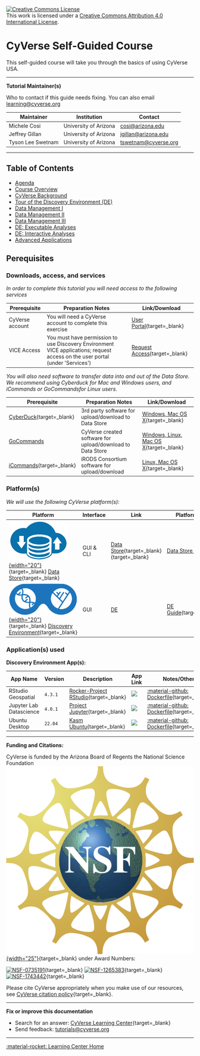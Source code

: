 <a rel="license" href="http://creativecommons.org/licenses/by/4.0/"><img alt="Creative Commons License" style="border-width:0" src="https://i.creativecommons.org/l/by/4.0/88x31.png" /></a><br />This work is licensed under a <a rel="license" href="http://creativecommons.org/licenses/by/4.0/">Creative Commons Attribution 4.0 International License</a>.

# **CyVerse Self-Guided Course** 

This self-guided course will take you through the basics of using CyVerse USA.

------------------------------------------------------------------------

**Tutorial Maintainer(s)**

Who to contact if this guide needs fixing. You can also email <learning@cyverse.org>

| Maintainer | Institution | Contact |
|------------|-------------|---------|
| Michele Cosi | University of Arizona | <cosi@arizona.edu> |
|  Jeffrey Gillan | University of Arizona | <jgillan@arizona.edu> |
|  Tyson Lee Swetnam | University of Arizona | <tswetnam@cyverse.org> |

------------------------------------------------------------------------

## Table of Contents

* [Agenda](agenda.md) 
* [Course Overview](step1.md)
* [CyVerse Background](step2.md)
* [Tour of the Discovery Environment (DE)](step3.md)
* [Data Management I](step4.md) 
* [Data Management II](step5.md) 
* [Data Management III](step6.md) 
* [DE: Executable Analyses](step7.md)
* [DE: Interactive Analyses](step8.md) 
* [Advanced Applications](final_step.md) 

## Perequisites

### Downloads, access, and services

*In order to complete this tutorial you will need access to the
following services*

| Prerequisite | Preparation Notes | Link/Download |
|--------------|-------------------|---------------|
| CyVerse account | You will need a CyVerse account to complete this exercise | [User Portal](https://user.cyverse.org){target=_blank} |
  VICE Access | You must have permission to use Discovery Environment VICE applications; request access on the user portal (under 'Services') | [Request Access](https://user.cyverse.org/services){target=_blank} |

*You will also need software to transfer data into and out of the Data Store. We recommend using Cyberduck for Mac and Windows users, and iCommands or GoCommandsfor Linux users.*

| Prerequisite | Preparation Notes | Link/Download |
|--------------|-------------------|---------------|
| [CyberDuck](https://learning.cyverse.org/ds/cyberduck/){target=_blank} | 3rd party software for upload/download to Data Store | [Windows, Mac OS X](https://cyberduck.io){target=_blank} |
| [GoCommands](https://learning.cyverse.org/ds/gocommands/) | CyVerse created software for upload/download to Data Store | [Windows, Linux, Mac OS X](https://github.com/cyverse/gocommands){target=_blank} |
|[iCommands](https://learning.cyverse.org/ds/icommands/){target=_blank} | iRODS Consortium software for upload/download | [Linux, Mac OS X](https://docs.irods.org/4.3.0/icommands/user/){target=_blank} |

### Platform(s)

*We will use the following CyVerse platform(s):*

| Platform | Interface | Link  | Platform Tour |
|----------|-----------|-------|---------------|
| [![DS](assets/de/menu_items/dataIcon.png){width="20"}](https://de.cyverse.org/data){target=_blank} [Data Store](https://de.cyverse.org/data){target=_blank} | GUI & CLI | [Data Store](https://cyverse.org/data-store){target=_blank}{target=_blank} | [Data Store Guide]() |              
| [![DE](assets/de/logos/deIcon.png){width="20"}](https://de.cyverse.org/data){target=_blank} [Discovery Environment](https://de.cyverse.org/de){target=_blank} | GUI | [DE](https://cyverse.org/discovery-environment) | [DE Guide](){target=_blank} |         

### Application(s) used

**Discovery Environment App(s):**

| App Name | Version | Description | App Link | Notes/Other |
|----------|---------|-------------|----------|-------|      
| RStudio Geospatial | `4.3.1` | [Rocker-Project RStudio](https://rocker-project.org/images){target=_blank} | <a href="https://de.cyverse.org/apps/de/3031d3b0-15e7-11ee-847b-008cfa5ae621/launch" target="_blank"><img src="https://img.shields.io/badge/geospatial-4.3.1-blue?style=plastic&logo=rstudio"></a> | [:material-github: Dockerfile](https://github.com/cyverse-vice/rstudio-geospatial){target=_blank} |
| Jupyter Lab Datascience | `4.0.1` | [Project Jupyter](https://jupyter-docker-stacks.readthedocs.io/en/latest/index.html){target=_blank} | <a href="https://de.cyverse.org/apps/de/cc77b788-bc45-11eb-9934-008cfa5ae621/launch" target="_blank"><img src="https://img.shields.io/badge/Datascience-latest-orange?style=plastic&logo=jupyter"></a> | [:material-github: Dockerfile](https://github.com/cyverse-vice/jupyterlab-datascience){target=_blank} |
| Ubuntu Desktop | `22.04` | [Kasm Ubuntu](https://hub.docker.com/r/kasmweb/ubuntu-jammy-desktop){target=_blank} | <a href="https://de.cyverse.org/apps/de/26e8dca0-550b-11ee-8aa2-008cfa5ae621/launch" target="_blank"><img src="https://img.shields.io/badge/Ubuntu-22.04-green?style=plastic&logo=X.Org"></a> | [:material-github: Dockerfile](https://github.com/cyverse-vice/kasm-ubuntu){target=_blank} |

-----------------------------------------------------------------------

**Funding and Citations:**

CyVerse is funded by the Arizona Board of Regents the National Science Foundation [![NSF](assets/nsf.png){width="25"}](https://nsf.gov){target=_blank} under Award Numbers:

[![NSF-0735191](https://img.shields.io/badge/NSF-0735191-blue.svg)](https://www.nsf.gov/awardsearch/showAward?AWD_ID=0735191){target=_blank}  [![NSF-1265383](https://img.shields.io/badge/NSF-1265383-blue.svg)](https://www.nsf.gov/awardsearch/showAward?AWD_ID=1265383){target=_blank}  [![NSF-1743442](https://img.shields.io/badge/NSF-1743442-blue.svg)](https://www.nsf.gov/awardsearch/showAward?AWD_ID=1743442){target=_blank}

Please cite CyVerse appropriately when you make use of our resources, see [CyVerse citation policy](https://cyverse.org/policies/cite-cyverse){target=_blank}.

-----------------------------------------------------------------------

**Fix or improve this documentation**

  - Search for an answer:
     [CyVerse Learning Center](https://learning.cyverse.org){target=_blank}
  - Send feedback: <tutorials@cyverse.org>
  
------------------------------------------------------------------------

[:material-rocket: Learning Center Home](http://learning.cyverse.org/)
